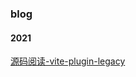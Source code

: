 ### blog

#### 2021
[源码阅读-vite-plugin-legacy](https://github.com/rosong1/blog/blob/master/%E6%BA%90%E7%A0%81%E9%98%85%E8%AF%BB-vite-plugin-legacy.md)